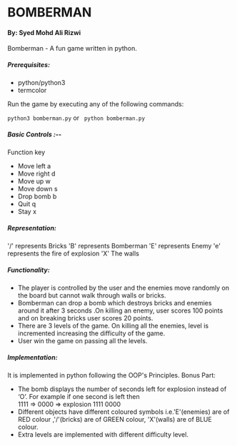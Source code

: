# BOMBERMAN
#### By: Syed Mohd Ali Rizwi


Bomberman - A fun game written in python.


##### Prerequisites:
* python/python3
* termcolor


Run the game by executing any of the following commands:

``` python3 bomberman.py ``` or ``` python bomberman.py```


##### Basic Controls :--

  Function     key

* Move left 	a 
* Move right	d 
* Move up   	w 
* Move down 	s 
* Drop bomb 	b
* Quit		q 
* Stay		x

##### Representation:

'/' represents Bricks
'B' represents Bomberman 
'E' represents Enemy
'e' represents the fire of explosion
'X' The walls


##### Functionality:

* The player is controlled by the user and the enemies move randomly on the board but cannot walk through walls or bricks.
* Bomberman can drop a bomb which destroys bricks and enemies around it after 3 seconds .On killing an enemy, user scores 100 points and on breaking bricks user scores 20 points.
* There are 3 levels of the game. On killing all the enemies, level is incremented increasing the difficulty of the game.
* User win the game on passing all the levels.


##### Implementation:

It is implemented in python following the OOP's Principles.
Bonus Part:
* The bomb displays the number of seconds left for explosion instead of ‘O’. For example if one second is left then  
  1111   =>    0000  => explosion 
  1111         0000 
* Different objects have different coloured symbols i.e.'E'(enemies) are of RED colour ,'/'(bricks) are of GREEN colour, 'X'(walls) are of BLUE colour.
* Extra levels are implemented with different difficulty level.





